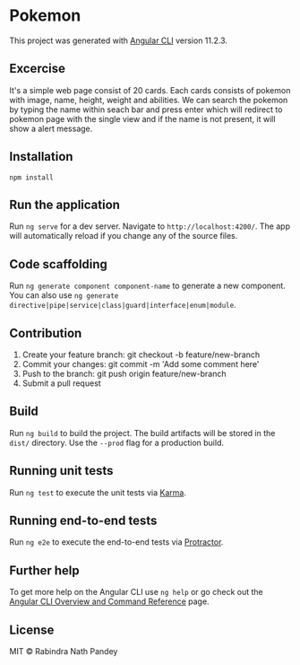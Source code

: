 # Pokemon

This project was generated with [Angular CLI](https://github.com/angular/angular-cli) version 11.2.3.

## Excercise

It's a simple web page consist of 20 cards. Each cards consists of pokemon with image, name, height, weight and abilities. We can search the pokemon by typing the name within seach bar and press enter which will redirect to pokemon page with the single view and if the name is not present, it will show a alert message.

## Installation

`npm install` 

## Run the application

Run `ng serve` for a dev server. Navigate to `http://localhost:4200/`. The app will automatically reload if you change any of the source files.

## Code scaffolding

Run `ng generate component component-name` to generate a new component. You can also use `ng generate directive|pipe|service|class|guard|interface|enum|module`.

## Contribution

1. Create your feature branch: git checkout -b feature/new-branch
2. Commit your changes: git commit -m 'Add some comment here'
3. Push to the branch: git push origin feature/new-branch
4. Submit a pull request

## Build

Run `ng build` to build the project. The build artifacts will be stored in the `dist/` directory. Use the `--prod` flag for a production build.

## Running unit tests

Run `ng test` to execute the unit tests via [Karma](https://karma-runner.github.io).

## Running end-to-end tests

Run `ng e2e` to execute the end-to-end tests via [Protractor](http://www.protractortest.org/).

## Further help

To get more help on the Angular CLI use `ng help` or go check out the [Angular CLI Overview and Command Reference](https://angular.io/cli) page.

## License

MIT &copy; Rabindra Nath Pandey